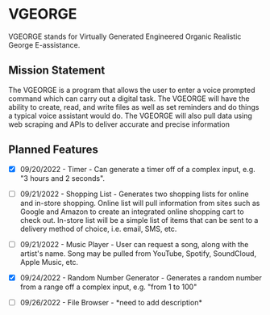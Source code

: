 
# VGEORGE

VGEORGE stands for Virtually Generated Engineered Organic Realistic George E-assistance.

## Mission Statement

The VGEORGE is a program that allows the user to enter a voice prompted command which can carry out a digital task. The VGEORGE will have the ability to create, read, and write files as well as set reminders and do things a typical voice assistant would do. The VGEORGE will also pull data using web scraping and APIs to deliver accurate and precise information


## Planned Features

- [x] 09/20/2022 - Timer - Can generate a timer off of a complex input, e.g. "3 hours and 2 seconds".

- [ ] 09/21/2022 - Shopping List - Generates two shopping lists for online and in-store shopping. Online list will pull information from sites such as Google and Amazon to create an integrated online shopping cart to check out. In-store list will be a simple list of items that can be sent to a delivery method of choice, i.e. email, SMS, etc.

- [ ] 09/21/2022 - Music Player - User can request a song, along with the artist's name. Song may be pulled from YouTube, Spotify, SoundCloud, Apple Music, etc.

- [x] 09/24/2022 - Random Number Generator - Generates a random number from a range off a complex input, e.g. "from 1 to 100"

- [ ] 09/26/2022 - File Browser - \*need to add description\*
